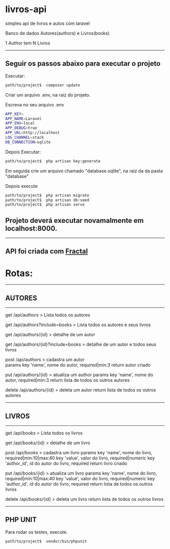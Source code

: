 # livros-api
simples api de livros e autos com laravel

Banco de dados
Autores(authors)  e Livros(books)

1 Author tem N Livros

----------------------------------------------------------------------
Seguir os passos abaixo para executar o projeto
----------------------------------------------------------------------
Executar:
```bash
path/to/project$  composer update
```
Criar um arquivo .env, na raiz do projeto.

Escreva no seu arquivo .env
```bash
APP_KEY=
APP_NAME=Laravel
APP_ENV=local
APP_DEBUG=true
APP_URL=http://localhost
LOG_CHANNEL=stack
DB_CONNECTION=sqlite
```
Depois
Executar:
```bash
path/to/project$  php artisan key:generate
```

Em seguida crie um arquivo chamado "database.sqlite", na raiz da da pasta "database"

Depois execute

```bash
path/to/project$  php artisan migrate
path/to/project$  php artisan db:seed
path/to/project$  php artisan serve
```
## Projeto deverá executar novamalmente em localhost:8000.

----------------------------------------------------------------------
API foi criada com [Fractal](https://github.com/spatie/laravel-fractal)
----------------------------------------------------------------------


# Rotas:
----------------------------------------------------------------------
## AUTORES
----------------------------------------------------------------------

get /api/authors > Lista todos os autores

get /api/authors?include=books > Lista todos os autores e seus livros

get /api/authors/{id} > detalhe de um autor

get /api/authors/{id}?include=books > detalhe de um autor e todos seus livros

post /api/authors > cadastra um autor\
  params
    key 'name',  nome do autor, required|min:3
  return
    autor criado

put /api/authors/{id} > atualiza um author
  params
    key 'name',  nome do autor, required|min:3
  return
    lista de todos os outros autores

delete /api/authors/{id} > deleta um autor
  return
    lista de todos os outros autores

----------------------------------------------------------------------
## LIVROS
----------------------------------------------------------------------

get /api/books > Lista todos os livros

get /api/books/{id} > detalhe de um livro

post /api/books > cadastra um livro
  params
    key 'name',  nome do livro, required|min:10|max:40
    key 'value',  valor do livro, required|numeric
    key 'author_id',  id do autor do livro, required
  return
    livro criado

put /api/books/{id} > atualiza um livro
  params
    key 'name',  nome do livro, required|min:10|max:40
    key 'value',  valor do livro, required|numeric
    key 'author_id',  id do autor do livro, required
  return
    lista de todos os outros livros

delete /api/books/{id} > deleta um livro
  return
    lista de todos os outros livros

----------------------------------------------------------------------
PHP UNIT
----------------------------------------------------------------------

Para rodar os testes, execute.

```bash
path/to/project$  vendor/bin/phpunit
```
